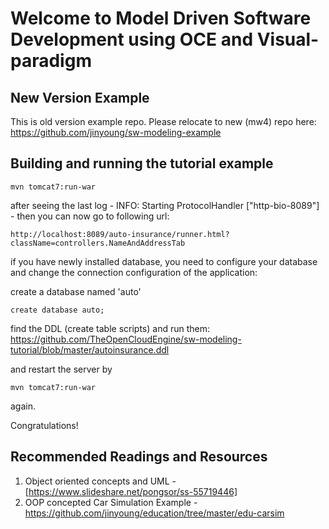 # Welcome to Model Driven Software Development using OCE and Visual-paradigm 

## New Version Example
This is old version example repo. Please relocate to new (mw4) repo here:
https://github.com/jinyoung/sw-modeling-example

## Building and running the tutorial example

```
mvn tomcat7:run-war
```

after seeing the last log - INFO: Starting ProtocolHandler ["http-bio-8089"] - then you can now go to following url:

```
http://localhost:8089/auto-insurance/runner.html?className=controllers.NameAndAddressTab
```

if you have newly installed database, you need to configure your database and change the connection configuration of the application:

create a database named 'auto'
```
create database auto;
```
find the DDL (create table scripts) and run them: https://github.com/TheOpenCloudEngine/sw-modeling-tutorial/blob/master/autoinsurance.ddl

and restart the server by

```
mvn tomcat7:run-war
```
again.


Congratulations!

## Recommended Readings and Resources

 1. Object oriented concepts and UML - [https://www.slideshare.net/pongsor/ss-55719446]
 1. OOP concepted Car Simulation Example - https://github.com/jinyoung/education/tree/master/edu-carsim
